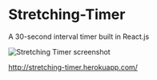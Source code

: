 # Stretching-Timer
A 30-second interval timer built in React.js

![Stretching Timer screenshot](/timer2.png)

http://stretching-timer.herokuapp.com/
